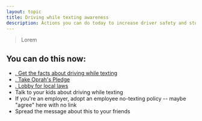 ```yaml
---
layout: topic
title: Driving while texting awareness
description: Actions you can do today to increase driver safety and stop driving while texting.
---
```


> Lorem

## You can do this now:

* [_._ Get the facts about driving while texting](http://distraction.gov)
* [_._ Take Oprah's Pledge](http://www.oprah.com/questionaire/ipledge.html?id=4)
* [_._ Lobby for local laws](http://www.textfreedriving.org/)
* Talk to your kids about driving while texting
* If you're an employer, adopt an employee no-texting policy -- maybe "agree" here with no link
* Spread the message about this to your friends
